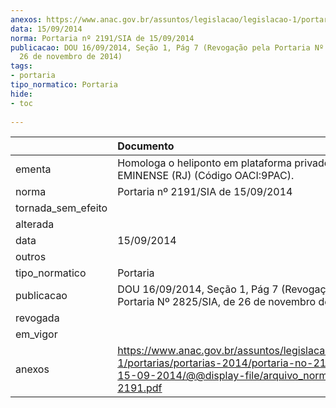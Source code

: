 ```yaml
---
anexos: https://www.anac.gov.br/assuntos/legislacao/legislacao-1/portarias/portarias-2014/portaria-no-2191-sia-de-15-09-2014/@@display-file/arquivo_norma/PA2014-2191.pdf
data: 15/09/2014
norma: Portaria nº 2191/SIA de 15/09/2014
publicacao: DOU 16/09/2014, Seção 1, Pág 7 (Revogação pela Portaria Nº 2825/SIA, de
  26 de novembro de 2014)
tags:
- portaria
tipo_normatico: Portaria
hide: 
- toc 
 
---
```


|                    | Documento                                                                                                                                                         |
|:-------------------|:------------------------------------------------------------------------------------------------------------------------------------------------------------------|
| ementa             | Homologa o heliponto em plataforma privado WEST EMINENSE (RJ) (Código OACI:9PAC).                                                                                 |
| norma              | Portaria nº 2191/SIA de 15/09/2014                                                                                                                                |
| tornada_sem_efeito |                                                                                                                                                                   |
| alterada           |                                                                                                                                                                   |
| data               | 15/09/2014                                                                                                                                                        |
| outros             |                                                                                                                                                                   |
| tipo_normatico     | Portaria                                                                                                                                                          |
| publicacao         | DOU 16/09/2014, Seção 1, Pág 7 (Revogação pela Portaria Nº 2825/SIA, de 26 de novembro de 2014)                                                                   |
| revogada           |                                                                                                                                                                   |
| em_vigor           |                                                                                                                                                                   |
| anexos             | https://www.anac.gov.br/assuntos/legislacao/legislacao-1/portarias/portarias-2014/portaria-no-2191-sia-de-15-09-2014/@@display-file/arquivo_norma/PA2014-2191.pdf |
